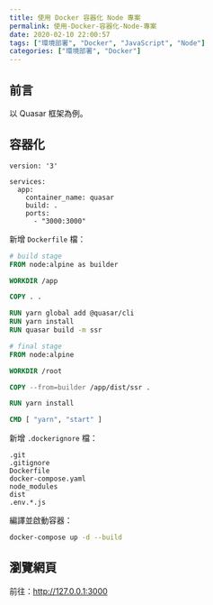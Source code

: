 ```yaml
---
title: 使用 Docker 容器化 Node 專案
permalink: 使用-Docker-容器化-Node-專案
date: 2020-02-10 22:00:57
tags: ["環境部署", "Docker", "JavaScript", "Node"]
categories: ["環境部署", "Docker"]
---
```


## 前言

以 Quasar 框架為例。

## 容器化

```YML
version: '3'

services:
  app:
    container_name: quasar
    build: .
    ports:
      - "3000:3000"
```

新增 `Dockerfile` 檔：

```DOCKERFILE
# build stage
FROM node:alpine as builder

WORKDIR /app

COPY . .

RUN yarn global add @quasar/cli
RUN yarn install
RUN quasar build -m ssr

# final stage
FROM node:alpine

WORKDIR /root

COPY --from=builder /app/dist/ssr .

RUN yarn install

CMD [ "yarn", "start" ]
```

新增 `.dockerignore` 檔：

```ENV
.git
.gitignore
Dockerfile
docker-compose.yaml
node_modules
dist
.env.*.js
```

編譯並啟動容器：

```BASH
docker-compose up -d --build
```

## 瀏覽網頁

前往：<http://127.0.0.1:3000>
